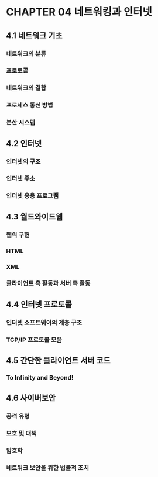 # CHAPTER 04 네트워킹과 인터넷

## 4.1 네트워크 기초
### 네트워크의 분류
### 프로토콜
### 네트워크의 결합
### 프로세스 통신 방법
### 분산 시스템

## 4.2 인터넷
### 인터넷의 구조
### 인터넷 주소
### 인터넷 응용 프로그램

## 4.3 월드와이드웹
### 웹의 구현
### HTML
### XML
### 클라이언트 측 활동과 서버 측 활동

## 4.4 인터넷 프로토콜
### 인터넷 소프트웨어의 계층 구조
### TCP/IP 프로토콜 모음

## 4.5 간단한 클라이언트 서버 코드
### To Infinity and Beyond!

## 4.6 사이버보안
### 공격 유형
### 보호 및 대책
### 암호학
### 네트워크 보안을 위한 법률적 조치

